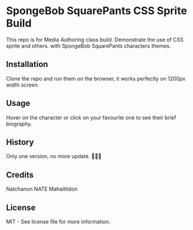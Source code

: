 # SpongeBob SquarePants CSS Sprite Build

This repo is for Media Authoring class build. Demonstrate the use of CSS sprite and others. with SpongeBob SquarePants characters themes.

## Installation

Clone the repo and run them on the browser, it works perfectly on 1200px width screen.

## Usage

Hover on the character or click on your favourite one to see their brief biography.

## History

Only one version, no more update. 🤞🤞🤞

## Credits

Natchanon NATE Mahaittidon

## License

MIT - See license file for more information.
